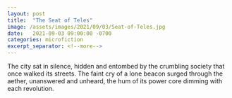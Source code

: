 ```yaml
---
layout: post
title:  "The Seat of Teles"
image: /assets/images/2021/09/03/Seat-of-Teles.jpg
date:   2021-09-03 09:00:00 -0700
categories: microfiction
excerpt_separator: <!--more-->
---
```

The city sat in silence, hidden and entombed by the crumbling society that once walked its streets. The faint cry of a lone beacon surged through the aether, unanswered and unheard, the hum of its power core dimming with each revolution.